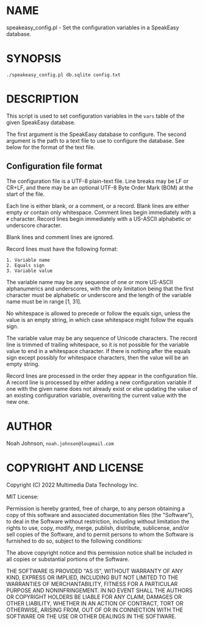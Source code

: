 # NAME

speakeasy\_config.pl - Set the configuration variables in a SpeakEasy
database.

# SYNOPSIS

    ./speakeasy_config.pl db.sqlite config.txt

# DESCRIPTION

This script is used to set configuration variables in the `vars` table
of the given SpeakEasy database.

The first argument is the SpeakEasy database to configure.  The second
argument is the path to a text file to use to configure the database.
See below for the format of the text file.

## Configuration file format

The configuration file is a UTF-8 plain-text file.  Line breaks may be
LF or CR+LF, and there may be an optional UTF-8 Byte Order Mark (BOM) at
the start of the file.

Each line is either blank, or a comment, or a record.  Blank lines are
either empty or contain only whitespace.  Comment lines begin
immediately with a `#` character.  Record lines begin immediately with
a US-ASCII alphabetic or underscore character.

Blank lines and comment lines are ignored.

Record lines must have the following format:

    1. Variable name
    2. Equals sign
    3. Variable value

The variable name may be any sequence of one or more US-ASCII
alphanumerics and underscores, with the only limitation being that the
first character must be alphabetic or underscore and the length of the
variable name must be in range \[1, 31\].

No whitespace is allowed to precede or follow the equals sign, unless
the value is an empty string, in which case whitespace might follow the
equals sign.

The variable value may be any sequence of Unicode characters.  The
record line is trimmed of trailing whitespace, so it is not possible for
the variable value to end in a whitespace character.  If there is
nothing after the equals sign except possibly for whitespace characters,
then the value will be an empty string.

Record lines are processed in the order they appear in the configuration
file.  A record line is processed by either adding a new configuration
variable if one with the given name does not already exist or else
updating the value of an existing configuration variable, overwriting
the current value with the new one.

# AUTHOR

Noah Johnson, `noah.johnson@loupmail.com`

# COPYRIGHT AND LICENSE

Copyright (C) 2022 Multimedia Data Technology Inc.

MIT License:

Permission is hereby granted, free of charge, to any person obtaining a
copy of this software and associated documentation files
(the "Software"), to deal in the Software without restriction, including
without limitation the rights to use, copy, modify, merge, publish,
distribute, sublicense, and/or sell copies of the Software, and to
permit persons to whom the Software is furnished to do so, subject to
the following conditions:

The above copyright notice and this permission notice shall be included
in all copies or substantial portions of the Software.

THE SOFTWARE IS PROVIDED "AS IS", WITHOUT WARRANTY OF ANY KIND, EXPRESS
OR IMPLIED, INCLUDING BUT NOT LIMITED TO THE WARRANTIES OF
MERCHANTABILITY, FITNESS FOR A PARTICULAR PURPOSE AND NONINFRINGEMENT.
IN NO EVENT SHALL THE AUTHORS OR COPYRIGHT HOLDERS BE LIABLE FOR ANY
CLAIM, DAMAGES OR OTHER LIABILITY, WHETHER IN AN ACTION OF CONTRACT,
TORT OR OTHERWISE, ARISING FROM, OUT OF OR IN CONNECTION WITH THE
SOFTWARE OR THE USE OR OTHER DEALINGS IN THE SOFTWARE.
